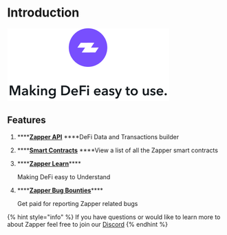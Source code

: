# Introduction

![](.gitbook/assets/making_defi_easy.png)

## **Features**

1. \*\*\*\*[**Zapper API**](zapper-api/api-getting-started.md) ****DeFi Data and Transactions builder
2. \*\*\*\*[**Smart Contracts**](zapper-smart-contracts/smart-contracts.md) ****View a list of all the Zapper smart contracts
3. \*\*\*\*[**Zapper Learn**](https://learn.zapper.fi/)\*\*\*\*

   Making DeFi easy to Understand

4. \*\*\*\*[**Zapper Bug Bounties**](https://immunefi.com/bounty/zapper/)\*\*\*\*

   Get paid for reporting Zapper related bugs 

{% hint style="info" %}
If you have questions or would like to learn more to about Zapper feel free to join our [Discord](https://discord.com/invite/5C4wxPr)
{% endhint %}

